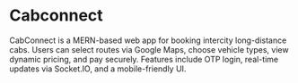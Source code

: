 # Cabconnect
CabConnect is a MERN-based web app for booking intercity long-distance cabs. Users can select routes via Google Maps, choose vehicle types, view dynamic pricing, and pay securely. Features include OTP login, real-time updates via Socket.IO, and a mobile-friendly UI.
